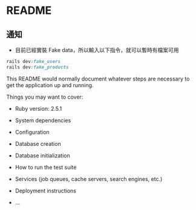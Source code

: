 # README

## 通知

* 目前已經實裝 Fake data，所以輸入以下指令，就可以暫時有檔案可用
```rb
rails dev:fake_users
rails dev:fake_products
```

This README would normally document whatever steps are necessary to get the
application up and running.

Things you may want to cover:

* Ruby version: 2.5.1

* System dependencies

* Configuration

* Database creation

* Database initialization

* How to run the test suite

* Services (job queues, cache servers, search engines, etc.)

* Deployment instructions

* ...

